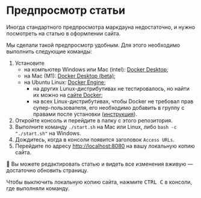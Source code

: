 # Предпросмотр статьи

Иногда стандартного предпросмотра маркдауна недостаточно, и нужно посмотреть на статью в оформлении сайта.

Мы сделали такой предпросмотр удобным. Для этого необходимо выполнить следующие команды:

1. Установите
    - на компьютер Windows или Mac (intel): [Docker Desktop](https://www.docker.com/products/docker-desktop);
    - на Mac (M1): [Docker Desktop (beta)](https://docs.docker.com/docker-for-mac/apple-m1/);
    - на Ubuntu Linux: [Docker Engine](https://docs.docker.com/engine/install/ubuntu/);
        - на других Lunux-дистрибутивах не тестировалось, но найти их можно на [сайте Docker](https://docs.docker.com/engine/install/);
        - на всех Linux-дистрибутивах, чтобы Docker не требовал прав супер-пользователя, его необходимо добавить в группу с правами после установки ([инструкция](https://docs.docker.com/engine/install/linux-postinstall/)).
1. Откройте консоль и перейдите в папку с этого репозитория.
1. Выполните команду `./start.sh` на Mac или Linux, либо `bash -c "./start.sh"` на Windows.
1. Дождитесь, когда в консоли появится заголовок `Access URLs`.
1. Перейдите по адресу [http://localhost:8080](http://localhost:8080) на вашу локальную копию сайта.

🧨 Вы можете редактировать статью и видеть все изменения вживую — достаточно обновить страницу.

Чтобы выключить локальную копию сайта, нажмите <kbd>CTRL C</kbd> в консоли, где выполняли команду.

